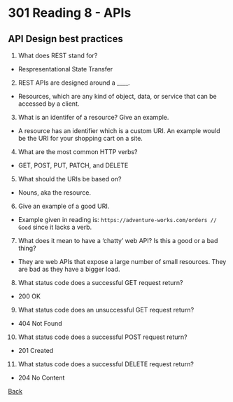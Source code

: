 # 301 Reading 8 - APIs

## API Design best practices

1. What does REST stand for?
- Respresentational State Transfer

2. REST APIs are designed around a ____.
- Resources, which are any kind of object, data, or service that can be accessed by a client.

3. What is an identifer of a resource? Give an example.
- A resource has an identifier which is a custom URI. An example would be the URI for your shopping cart on a site.

4. What are the most common HTTP verbs?
- GET, POST, PUT, PATCH, and DELETE

5. What should the URIs be based on?
- Nouns, aka the resource.

6. Give an example of a good URI.
- Example given in reading is: `https://adventure-works.com/orders // Good` since it lacks a verb.

7. What does it mean to have a ‘chatty’ web API? Is this a good or a bad thing?
- They are web APIs that expose a large number of small resources. They are bad as they have a bigger load.

8. What status code does a successful GET request return?
- 200 OK

9. What status code does an unsuccessful GET request return?
- 404 Not Found

10. What status code does a successful POST request return?
- 201 Created

11. What status code does a successful DELETE request return?
- 204 No Content


[Back](README.md)